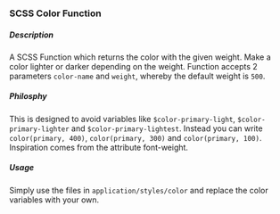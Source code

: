 ### SCSS Color Function

##### Description

A SCSS Function which returns the color with the given weight. Make a color lighter or darker depending on the weight. Function accepts 2 parameters `color-name` and `weight`,
whereby the default weight is `500`.

##### Philosphy

This is designed to avoid variables like `$color-primary-light`, `$color-primary-lighter` and `$color-primary-lightest`. Instead you can write `color(primary, 400)`, `color(primary, 300)` and `color(primary, 100)`. Inspiration comes from the attribute font-weight.

##### Usage

Simply use the files in `application/styles/color` and replace the color variables with your own.
